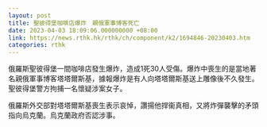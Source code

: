 ```yaml
---
layout: post
title: 聖彼得堡咖啡店爆炸　親俄軍事博客死亡
date: 2023-04-03 18:09:06.000000000 +08:00
link: https://news.rthk.hk/rthk/ch/component/k2/1694846-20230403.htm
categories: rthk
---
```


俄羅斯聖彼得堡一間咖啡店發生爆炸，造成1死30人受傷。爆炸中喪生的是當地著名親俄軍事博客塔塔爾斯基，據報爆炸是有人向塔塔爾斯基送上雕像後不久發生。聖彼得堡警方拘捕一名懷疑涉案女子。

俄羅斯外交部對塔塔爾斯基喪生表示哀悼，讚揚他捍衞真相，又將炸彈襲擊的矛頭指向烏克蘭。烏克蘭政府否認涉事。
